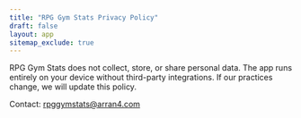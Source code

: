 ```yaml
---
title: "RPG Gym Stats Privacy Policy"
draft: false
layout: app
sitemap_exclude: true
---
```


RPG Gym Stats does not collect, store, or share personal data. The app runs entirely on your device without third-party integrations. If our practices change, we will update this policy.

Contact: rpggymstats@arran4.com
